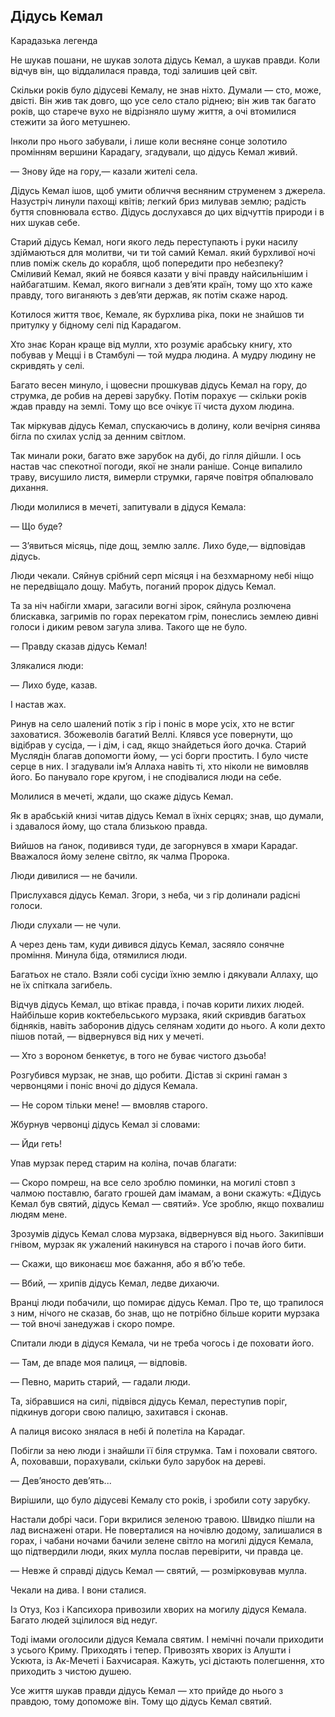 ## Дідусь Кемал

Карадазька легенда

Не шукав пошани, не шукав золота дідусь Кемал, а шукав правди. Коли відчув він, що віддалилася правда, тоді залишив цей світ.

Скільки років було дідусеві Кемалу, не знав ніхто. Думали — сто, може, двісті. Він жив так довго, що усе село стало ріднею; він жив так багато років, що старече вухо не відрізняло шуму життя, а очі втомилися стежити за його метушнею.

Інколи про нього забували, і лише коли весняне сонце золотило промінням вершини Карадагу, згадували, що дідусь Кемал живий.

— Знову йде на гору,— казали жителі села.

Дідусь Кемал ішов, щоб умити обличчя весняним струменем з джерела. Назустріч линули пахощі квітів; легкий бриз милував землю; радість буття сповнювала єство. Дідусь дослухався до цих відчуттів природи і в них шукав себе.

Старий дідусь Кемал, ноги якого ледь переступають і руки насилу здіймаються для молитви, чи ти той самий Кемал. який бурхливої ночі плив поміж скель до корабля, щоб попередити про небезпеку? Сміливий Кемал, який не боявся казати у вічі правду найсильнішим і найбагатшим. Кемал, якого вигнали з дев’яти країн, тому що хто каже правду, того виганяють з дев’яти держав, як потім скаже народ.

Котилося життя твоє, Кемале, як бурхлива ріка, поки не знайшов ти притулку у бідному селі під Карадагом.

Хто знає Коран краще від мулли, хто розуміє арабську книгу, хто побував у Мецці і в Стамбулі — той мудра людина. А мудру людину не скривдять у селі.

Багато весен минуло, і щовесни прошкував дідусь Кемал на гору, до струмка, де робив на дереві зарубку. Потім порахує — скільки років ждав правду на землі. Тому що все очікує її чиста духом людина.

Так міркував дідусь Кемал, спускаючись в долину, коли вечірня синява бігла по схилах услід за денним світлом.

Так минали роки, багато вже зарубок на дубі, до гілля дійшли. І ось настав час спекотної погоди, якої не знали раніше. Сонце випалило траву, висушило листя, вимерли струмки, гаряче повітря обпалювало дихання.

Люди молилися в мечеті, запитували в дідуся Кемала:

— Що буде?

— З’явиться місяць, піде дощ, землю заллє. Лихо буде,— відповідав дідусь.

Люди чекали. Сяйнув срібний серп місяця і на безхмарному небі ніщо не передвіщало дощу. Мабуть, поганий пророк дідусь Кемал.

Та за ніч набігли хмари, загасили вогні зірок, сяйнула розлючена блискавка, загримів по горах перекатом грім, понеслись землею дивні голоси і диким ревом загула злива. Такого ще не було.

— Правду сказав дідусь Кемал!

Злякалися люди:

— Лихо буде, казав.

І настав жах.

Ринув на село шалений потік з гір і поніс в море усіх, хто не встиг заховатися. Збожеволів багатий Веллі. Клявся усе повернути, що відібрав у сусіда, — і дім, і сад, якщо знайдеться його дочка. Старий Муслядін благав допомогти йому, — усі борги простить. І було чисте серце в них. І згадували ім’я Аллаха навіть ті, хто ніколи не вимовляв його. Бо панувало горе кругом, і не сподівалися люди на себе.

Молилися в мечеті, ждали, що скаже дідусь Кемал.

Як в арабській книзі читав дідусь Кемал в їхніх серцях; знав, що думали, і здавалося йому, що стала близькою правда.

Вийшов на ґанок, подивився туди, де загорнувся в хмари Карадаг. Вважалося йому зелене світло, як чалма Пророка.

Люди дивилися — не бачили.

Прислухався дідусь Кемал. Згори, з неба, чи з гір долинали радісні голоси.

Люди слухали — не чули.

А через день там, куди дивився дідусь Кемал, засяяло сонячне проміння. Минула біда, отямилися люди.

Багатьох не стало. Взяли собі сусіди їхню землю і дякували Аллаху, що не їх спіткала загибель.

Відчув дідусь Кемал, що втікає правда, і почав корити лихих людей. Найбільше корив коктебельського мурзака, який скривдив багатьох бідняків, навіть заборонив дідусь селянам ходити до нього. А коли дехто пішов потай, — відвернувся від них у мечеті.

— Хто з вороном бенкетує, в того не буває чистого дзьоба!

Розгубився мурзак, не знав, що робити. Дістав зі скрині гаман з червонцями і поніс вночі до дідуся Кемала.

— Не сором тільки мене! — вмовляв старого.

Жбурнув червонці дідусь Кемал зі словами:

— Йди геть!

Упав мурзак перед старим на коліна, почав благати:

— Скоро помреш, на все село зроблю поминки, на могилі стовп з чалмою поставлю, багато грошей дам імамам, а вони скажуть: «Дідусь Кемал був святий, дідусь Кемал — святий». Усе зроблю, якщо похвалиш людям мене.

Зрозумів дідусь Кемал слова мурзака, відвернувся від нього. Закипівши гнівом, мурзак як ужалений накинувся на старого і почав його бити.

— Скажи, що виконаєш моє бажання, або я вб’ю тебе.

— Вбий, — хрипів дідусь Кемал, ледве дихаючи.

Вранці люди побачили, що помирає дідусь Кемал. Про те, що трапилося з ним, нічого не сказав, бо знав, що не потрібно більше корити мурзака — той вночі занедужав і скоро помре.

Спитали люди в дідуся Кемала, чи не треба чогось і де поховати його.

— Там, де впаде моя палиця, — відповів.

— Певно, марить старий, — гадали люди.

Та, зібравшися на силі, підвівся дідусь Кемал, переступив поріг, підкинув догори свою палицю, захитався і сконав.

А палиця високо знялася в небі й полетіла на Карадаг.

Побігли за нею люди і знайшли її біля струмка. Там і поховали святого. А, поховавши, порахували, скільки було зарубок на дереві.

— Дев’яносто дев’ять...

Вирішили, що було дідусеві Кемалу сто років, і зробили соту зарубку.

Настали добрі часи. Гори вкрилися зеленою травою. Швидко пішли на лад виснажені отари. Не поверталися на ночівлю додому, залишалися в горах, і чабани ночами бачили зелене світло на могилі дідуся Кемала, що підтвердили люди, яких мулла послав перевірити, чи правда це.

— Невже й справді дідусь Кемал — святий, — розмірковував мулла.

Чекали на дива. І вони сталися.

Із Отуз, Коз і Капсихора привозили хворих на могилу дідуся Кемала. Багато людей зцілилося від недуг.

Тоді імами оголосили дідуся Кемала святим. І немічні почали приходити з усього Криму. Приходять і тепер. Привозять хворих із Алушти і Ускюта, із Ак-Мечеті і Бахчисарая. Кажуть, усі дістають полегшення, хто приходить з чистою душею.

Усе життя шукав правди дідусь Кемал — хто прийде до нього з правдою, тому допоможе він. Тому що дідусь Кемал святий.
